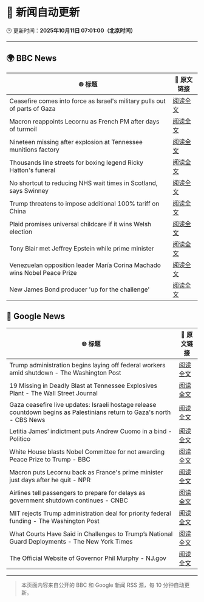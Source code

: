 # 🧠 新闻自动更新

🕒 更新时间：**2025年10月11日 07:01:00（北京时间）**

---

## 🌍 BBC News

| 🌐 标题 | 🔗 原文链接 |
|--------|-------------|
| Ceasefire comes into force as Israel's military pulls out of parts of Gaza | [阅读全文](https://www.bbc.com/news/articles/cjw7jp2pxnpo?at_medium=RSS&at_campaign=rss) |
| Macron reappoints Lecornu as French PM after days of turmoil | [阅读全文](https://www.bbc.com/news/articles/cy4j9zz54ypo?at_medium=RSS&at_campaign=rss) |
| Nineteen missing after explosion at Tennessee munitions factory | [阅读全文](https://www.bbc.com/news/articles/c89d4zw8704o?at_medium=RSS&at_campaign=rss) |
| Thousands line streets for boxing legend Ricky Hatton's funeral | [阅读全文](https://www.bbc.com/news/articles/cvgq2z68n02o?at_medium=RSS&at_campaign=rss) |
| No shortcut to reducing NHS wait times in Scotland, says Swinney | [阅读全文](https://www.bbc.com/news/articles/cdr614l6ezlo?at_medium=RSS&at_campaign=rss) |
| Trump threatens to impose additional 100% tariff on China | [阅读全文](https://www.bbc.com/news/articles/cn4wkd7729po?at_medium=RSS&at_campaign=rss) |
| Plaid promises universal childcare if it wins Welsh election | [阅读全文](https://www.bbc.com/news/articles/cewnv2xprzko?at_medium=RSS&at_campaign=rss) |
| Tony Blair met Jeffrey Epstein while prime minister | [阅读全文](https://www.bbc.com/news/articles/c5yk16gpxj0o?at_medium=RSS&at_campaign=rss) |
| Venezuelan opposition leader María Corina Machado wins Nobel Peace Prize | [阅读全文](https://www.bbc.com/news/articles/c70821201ego?at_medium=RSS&at_campaign=rss) |
| New James Bond producer 'up for the challenge' | [阅读全文](https://www.bbc.com/news/articles/c4gqnw5r29ro?at_medium=RSS&at_campaign=rss) |

## 📰 Google News

| 🌐 标题 | 🔗 原文链接 |
|--------|-------------|
| Trump administration begins laying off federal workers amid shutdown - The Washington Post | [阅读全文](https://news.google.com/rss/articles/CBMiowFBVV95cUxNYk9nWjBTZVlGWGs5Qjd4QnBFRGpRNTVFcHJPaVJGQ2hRZFRBc2ZrZk5vaUxKcm5SejNNZkpIV1V5ZU9yVENPdFVrV1k0Rmh2bTREVVk4MVpXVG1BRndWVlZsejhrY3ctaDQtbUNZbXRLRm0zWnNObW9GTlQzaENCVnhiREpHZUg2XzRCbndqOVRTdlZrVjlfX1FUYVhaYWh1bDdV?oc=5) |
| 19 Missing in Deadly Blast at Tennessee Explosives Plant - The Wall Street Journal | [阅读全文](https://news.google.com/rss/articles/CBMiiwFBVV95cUxQRUFURXUzNXJoU0pZLXh4cjNmZUx6anoyNDFQMm1Jb0NFekwxQzJ3eXk5d1Axa204S29mcjdtcXRkZUZERWRNNWpUU3pJVk9HNzlnT3JjbVJnREwzTXQ1bW02RUNrdDdNZmxSRmtXMVFrWEp2bTh2Q0lia3JRSXItaDNfdUZkT2lZNV9Z?oc=5) |
| Gaza ceasefire live updates: Israeli hostage release countdown begins as Palestinians return to Gaza's north - CBS News | [阅读全文](https://news.google.com/rss/articles/CBMimwFBVV95cUxQeVlDWW1NOEI5WS1yalVhb09BdVdIZU5SSDdGUHFlRXhLOTVVNDNEWmctcGx1cjNkTk5RcThUc3RvNktxRDM2RkJydkVzMFRETlFockhzQkdxV2FuRnNKdElKNnJNREdGWlFzLXJTSGNEeXE5bkpqWTQxdGVJVFhNU01nT2hKMzd4UUk1dUhsZ2NOZEVRRF9LeVBQQQ?oc=5) |
| Letitia James’ indictment puts Andrew Cuomo in a bind - Politico | [阅读全文](https://news.google.com/rss/articles/CBMixAFBVV95cUxQUWhYWElpeXZjX0EwZDBleTRyeWQyVEsxTEpVV1NFdTZzVWotdDNXUFJrQnVXQlVFY1JvOExMc3ZzVjFGV1VyeHNxVTY4ZUplbk1BM1pmcUd2TmUwRUpBWlF6S2tuNmFsaDhjTG9ORVZ5bC1ucnoxMUp3aXpVTkRrQ2pPOUNZREVHSVBZN292cVlQa080VC0zeHJETXhrdW52MkJaNjhheUVvYXdsTEZCYXA2NUNvQnJiSW10bzlGZnRJcUkw?oc=5) |
| White House blasts Nobel Committee for not awarding Peace Prize to Trump - BBC | [阅读全文](https://news.google.com/rss/articles/CBMiWkFVX3lxTFBEUy1nRmUySDVkVGlnYTlnWmpRNDJVR21PRGI1RUhTWWYxRTdfQ1N5SjgzMUZIOVhzRFlEYkNRRjZOVG5YWUl2T1Q4R1ZpUm9ZZWpsZW1keUdDZ9IBX0FVX3lxTFA1QU1zakt4SmV0THZsUUh0cEEycjlXN1NCa3VGVDFEMTlpNTF2NkpZd08ta0liUVpZYXViYXBFZXJqVG5vT3JZTmYxMlI2ek80X2thWGttVHlTcHlUTXFn?oc=5) |
| Macron puts Lecornu back as France's prime minister just days after he quit - NPR | [阅读全文](https://news.google.com/rss/articles/CBMikwFBVV95cUxPVW04eTlXa2F1Um41S2NqcXFrS3J3NDlHa3NKblJ5Ty1MaUFMUUtPTHFWQm1aN0ZHdldTTFFoZ3o4SFZaMk9RRlBYdVFEVGJwV1V2NFVTZWNQSXhuV0pBUUVXa3hFVGFscmtETnJrb3dkU3NiSlVmWkZxa0VXZTVEYkNUUjRfcnRaU05tVkVBMmdWRW8?oc=5) |
| Airlines tell passengers to prepare for delays as government shutdown continues - CNBC | [阅读全文](https://news.google.com/rss/articles/CBMiiwFBVV95cUxNZ2ZGVVE4eTlwM1plV09GVWVINEhWQ2xPN3BBbnlvd2E1SGRjbHcwakQ0Sm1MVEY4ZUs0ZkFqNjBYUHpxcXhJZmMtZUlqX0V5VEhLVTUzNnNTZkk1aXhjX0JjNlNqckRLTldKQjQ3UW54b2xPblZFV05QeE96Si0tRDBBYWpZRm5rNDEw0gGQAUFVX3lxTE1UQWVCRjFMcGpwU3R3MENnWDNiWXlOV2pkVi0wMnpsamRJeE05WjlKazN4TTctTGFQMW1NMDN0ckktREtVOHlEeXFVT0pFLURCblVqRnVSUVJEVVp2bG1GeFFDaC1ibzZINjhlYzZiZkJ1Z2xMRUdsdFJwcGFvV00tb0ljbkVQR25ZZ05wanF2Qg?oc=5) |
| MIT rejects Trump administration deal for priority federal funding - The Washington Post | [阅读全文](https://news.google.com/rss/articles/CBMinAFBVV95cUxOTXVVSVJ6cUEtOFJiem5EdmlHX2ZtRERVUlZhQXkyQ0FsQThTX1ljZ1RpejJEMVp1R1otYnpJRjJxMGY1ci16SE9vZ18yVl8tVW5Zcllkb3gzeExteC1pZk9kUnNFRUpTeXFLb2dhdjAxNDlqNDJYOXppQk5DU04tMjhmQjkzUkQwMnZkQW5GVHB3WE11UzlOX2xER0U?oc=5) |
| What Courts Have Said in Challenges to Trump’s National Guard Deployments - The New York Times | [阅读全文](https://news.google.com/rss/articles/CBMihAFBVV95cUxOTXA3MWRWWUhaRmdmNElXUHVyemxRbjh0eWFoSlVNcGhWS1VEbTdZZlpaVG5EVlZxLXJJd29wb0RMQmxqaXY5MzMxT25pc1hfTkJTQVE2a2lieGJCaGpCdUpLOHNtaHpsVWhyM2g4RmVTVFJQck90T0ozOFYtQnozR0xRMG8?oc=5) |
| The Official Website of Governor Phil Murphy - NJ.gov | [阅读全文](https://news.google.com/rss/articles/CBMic0FVX3lxTE5RS0lPYS00M1g4LThUTzRCNGJzNHpOM0lOc2xxNi1aQnVDR1doVlBrLXU0dDc1M1Zramh0YldSbHNERVdUdFFtZ2FwRG1UQjZoVzJyWHNqUDQ0RjU4SVh6MzJncEY5MGk0a080SndVeTA2S2s?oc=5) |

---
> 本页面内容来自公开的 BBC 和 Google 新闻 RSS 源，每 10 分钟自动更新。